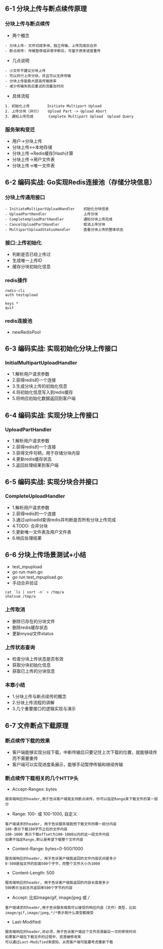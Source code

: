 ## 6-1 分块上传与断点续传原理
### 分块上传与断点续传
- 两个概念
``` 
- 分块上传: 文件切成多块，独立传输，上传完成后合并
- 断点续传: 传输暂停或异常中断后，可基于原来进度重传

```
- 几点说明
```
- 小文件不建议分块上传
- 可以并行上传分块，并且可以无序传输
- 分块上传能极大提高传输效率
- 减少传输失败后重试的流量及时间
```
- 具体流程
``` 
1. 初始化上传        Initiate Multipart Upload
2. 上传分块（并行)    Upload Part -> Upload Abort
3. 通知上传完成       Complete Multipart Upload  Upload Query
```
### 服务架构变迁
- 用户->分块上传
- 分块上传<->本地存储
- 分块上传->Redis缓存|Hash计算
- 分块上传->用户文件表
- 分块上传->唯一文件表

## 6-2 编码实战: Go实现Redis连接池（存储分块信息）
### 分块上传通用接口
``` 
- InitiateMultipartUploadHandler    初始化分块信息
- UploadPartHandler                 上传分块
- CompleteUploadPartHandler         通知分块上传完成
- CancelUploadPartHandler           取消上传分块
- MultipartUploadStatusHandler      查看分块上传的整体状态
```

### 接口:上传初始化
- 判断是否已经上传过
- 生成唯一上传ID
- 缓存分块初始化信息

### redis操作
``` 
redis-cli
auth testupload

keys *
quit

```
### redis连接池
- newRedisPool

## 6-3 编码实战: 实现初始化分块上传接口
### InitialMultipartUploadHandler
- 1.解析用户请求参数
- 2.获得redis的一个连接
- 3.生成分块上传的初始化信息
- 4.将初始化信息写入到redis缓存
- 5.将响应初始化数据返回到客户端


## 6-4 编码实战: 实现分块上传接口
### UploadPartHandler
- 1.解析用户请求参数
- 2.获得redis的一个连接
- 3.获得文件句柄，用于存储分块内容
- 4.更新redis缓存状态
- 5.返回处理结果到客户端

## 6-5 编码实战: 实现分块合并接口
### CompleteUploadHandler
- 1.解析用户请求参数
- 2.获得redis的一个连接
- 3.通过uploadid查询redis并判断是否所有分块上传完成
- 4.TODO: 合并分块
- 5.更新唯一文件表及用户文件表
- 6.响应处理结果

## 6-6 分块上传场景测试+小结
- test_mpupload
- go run main.go
- go run test_mpupload.go
- 手动合并验证
```
cat `ls | sort -n` > /tmp/a
shalsum /tmp/a
```
### 上传取消
- 删除已存在的分块文件
- 删除redis缓存状态
- 更新mysql文件status

### 上传状态查询
- 检查分块上传状态是否有效
- 获取分块初始化信息
- 获取已上传的分块信息

### 本章小结
- 1.分块上传与断点续传的概念
- 2.分块上传流程的讲解
- 3.几个重要接口的逻辑实现与演示

## 6-7 文件断点下载原理
### 断点续传下载的效果
- 客户端能够实现分段下载，中断传输后只要记住上次下载的位置，就能够续传而不需要重传
- 客户端可以实现进度条展示，能够手动暂停传输和继续传输

### 断点续传下载相关的几个HTTP头
- Accept-Ranges: bytes
``` 
服务端响应的header,用于告诉客户端我支持断点续传，你可以指定Range来下载文件的某一部分
```
- Range: 100- 或 100-1000, 自定义
```
客户端请求的header, 用于告诉服务端我想下载文件的哪一部分内容
100-表示下载100字节之后的文件内容
100-1000 表示下载offset为100-1000以内的这一段文件内容
如果不指定Range,默认是希望下载整个文件内容
```
- Content-Range: bytes=0-500/1000
``` 
服务端响应的header, 用于告诉客户端我返回的文件内容区间是多少
0-500是指文件的前面500个字节，而整个文件大小为1000
```
- Content-Length: 500
``` 
服务端响应的header, 用于告诉客户端我返回的内容长度是多少
500表示当前总共返回来500个字节的内容
```
- Accept: 比如image/gif, image/jpeg 或 */*
``` 
客户端请求的header,用于告诉服务端我可以接受的响应内容（文件）类型，比如image/gif,image/jpeg,*/*表示我什么类型都接受
```
- Last-Modified: 
``` 
服务端响应的header,非必须，用于告诉客户端这个文件资源最后一次的修改时间
如果客户端在下载文件的过程中，资源被修改来
可以通过Last-Modified来感知，从而客户端可能要考虑重新下载
```